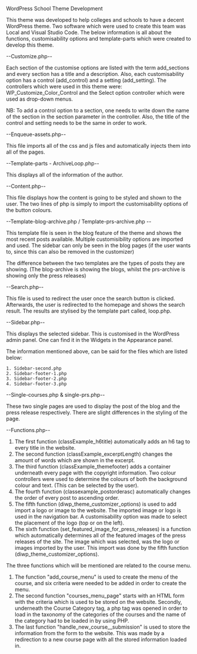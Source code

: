 WordPress School Theme Development

This theme was developed to help colleges and schools to have a decent WordPress theme. Two software which were used to create this team was Local and Visual Studio Code. The below information is all about the functions, customisability options and template-parts which were created to develop this theme.

--Customize.php--

Each section of the customise options are listed with the term add_sections and every section has a title and a description. Also, each customisability option has a control (add_control) and a setting (add_setting). The controllers which were used in this theme were: WP_Customize_Color_Control and the Select option controller which were used as drop-down menus. 

NB: To add a control option to a section, one needs to write down the name of the section in the section parameter in the controller. Also, the title of the control and setting needs to be the same in order to work.

--Enqueue-assets.php--

This file imports all of the css and js files and automatically injects them into all of the pages.


--Template-parts - ArchiveLoop.php--

This displays all of the information of the author.

--Content.php--

This file displays how the content is going to be styled and shown to the user. The two lines of php is simply to import the customisability options of the button colours.

--Template-blog-archive.php / Template-prs-archive.php --

This template file is seen in the blog feature of the theme and shows the most recent posts available. Multiple customisibility options are imported and used. The sidebar can only be seen in the blog pages (if the user wants to, since this can also be removed in the customizer)

The difference between the two templates are the types of posts they are showing. (The blog-archive is showing the blogs, whilst the prs-archive is showing only the press releases)

--Search.php--

This file is used to redirect the user once the search button is clicked. Afterwards, the user is redirected to the homepage and shows the search result. The results are stylised by the template part called, loop.php.

--Sidebar.php--

This displays the selected sidebar. This is customised in the WordPress admin panel. One can find it in the Widgets in the Appearance panel.

The information mentioned above, can be said for the files which are listed below:
	
	1. Sidebar-second.php
	2. Sidebar-footer-1.php
	3. Sidebar-footer-2.php
	4. Sidebar-footer-3.php

--Single-courses.php & single-prs.php--

These two single pages are used to display the post of the blog and the press release respectively. There are slight differences in the styling of the page.


--Functions.php--

1. The first function (classExample_h6title) automatically adds an h6 tag to every title in the website.
2. The second function (classExample_excerptLength) changes the amount of words which are shown in the excerpt.
3. The third function (classExample_themefooter) adds a container underneath every page with the copyright information. Two colour controllers were used to determine the colours of both the background colour and text. (This can be selected by the user).
4. The fourth function (classexample_postorderasc) automatically changes the order of every post to ascending order.
5. The fifth function (diwp_theme_customizer_options) is used to add import a logo or image to the website. The imported image or logo is used in the navigation bar. A customisability option was made to select the placement of the logo (top or on the left).
6. The sixth function (set_featured_image_for_press_releases) is a function which automatically determines all of the featured images of the press releases of the site. The image which was selected, was the logo or images imported by the user. This import was done by the fifth function (diwp_theme_customizer_options).

The three functions which will be mentioned are related to the course menu.

1. The function "add_course_menu" is used to create the menu of the course, and six criteria were needed to be added in order to create the menu.
2. The second function "courses_menu_page" starts with an HTML form with the criteria which is used to be stored on the website. Secondly, underneath the Course Category tag, a php tag was opened in order to load in the taxonomy of the categories of the courses and the name of the category had to be loaded in by using PHP.
3. The last function "handle_new_course__submission" is used to store the information from the form to the website. This was made by a redirection to a new course page with all the stored information loaded in.






 
